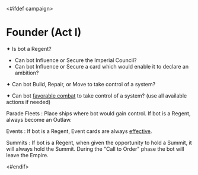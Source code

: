 <#ifdef campaign>
# Founder (Act I)

✦ Is bot a Regent?

- Can bot Influence or Secure the Imperial Council?
- Can bot Influence or Secure a card which would enable it to declare an ambition?

✦ Can bot Build, Repair, or Move to take control of a system?

✦ Can bot <ins>favorable combat</ins> to take control of a system? (use all available actions if needed)

Parade Fleets
: Place ships where bot would gain control. If bot is a Regent, always become an Outlaw.

Events
: If bot is a Regent, Event cards are always <ins>effective</ins>.

Summits
: If bot is a Regent, when given the opportunity to hold a Summit, it will always hold the Summit. During the "Call to Order" phase the bot will leave the Empire.

<div class="pagebreak"> </div>
<#endif>